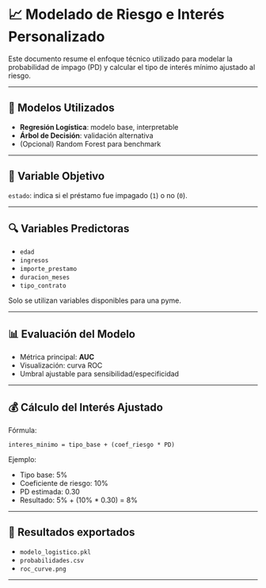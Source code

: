 # 📈 Modelado de Riesgo e Interés Personalizado

Este documento resume el enfoque técnico utilizado para modelar la probabilidad de impago (PD) y calcular el tipo de interés mínimo ajustado al riesgo.

---

## 🧠 Modelos Utilizados

- **Regresión Logística**: modelo base, interpretable
- **Árbol de Decisión**: validación alternativa
- (Opcional) Random Forest para benchmark

---

## 🎯 Variable Objetivo

`estado`: indica si el préstamo fue impagado (`1`) o no (`0`).

---

## 🔍 Variables Predictoras

- `edad`
- `ingresos`
- `importe_prestamo`
- `duracion_meses`
- `tipo_contrato`

Solo se utilizan variables disponibles para una pyme.

---

## 📊 Evaluación del Modelo

- Métrica principal: **AUC**
- Visualización: curva ROC
- Umbral ajustable para sensibilidad/especificidad

---

## 💰 Cálculo del Interés Ajustado

Fórmula:
```
interes_minimo = tipo_base + (coef_riesgo * PD)
```

Ejemplo:
- Tipo base: 5%
- Coeficiente de riesgo: 10%
- PD estimada: 0.30
- Resultado: 5% + (10% * 0.30) = 8%

---

## 📁 Resultados exportados

- `modelo_logistico.pkl`
- `probabilidades.csv`
- `roc_curve.png`

---
